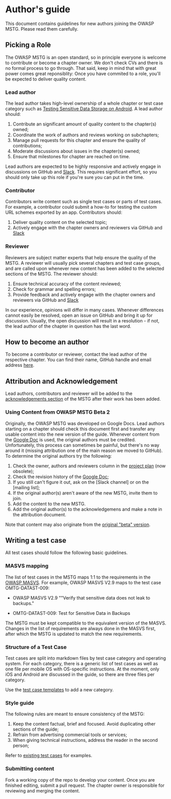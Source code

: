 # Author's guide

This document contains guidelines for new authors joining the OWASP MSTG. Please read them carefully.

## Picking a Role

The OWASP MSTG is an open standard, so in principle everyone is welcome to contribute or become a chapter owner. We don't check CVs and there is no formal process to go through. That said, keep in mind that with great power comes great reponsiblity: Once you have commited to a role, you'll be expected to deliver quality content.

### Lead author

The lead author takes high-level ownership of a whole chapter or test case category such as [Testing Sensitive Data Storage on Android](https://github.com/b-mueller/owasp-mstg/blob/master/Document/Testcases/0x00a_OMTG-DATAST_Android.md). A lead author should:

1. Contribute an significant amount of quality content to the chapter(s) owned;
2. Coordinate the work of authors and reviews working on subchapters;
3. Manage pull requests for this chapter and ensure the quality of contributions;
4. Moderate discussions about issues in the chapter(s) owned;
5. Ensure that milestones for chapter are reached on time.

Lead authors are expected to be highly responsive and actively engage in discussions on GitHub and [Slack](https://owasp.slack.com/messages/project-mobile_omtg/details/). This requires significant effort, so you should only take up this role if you're sure you can put in the time. 

### Contributor

Contributors write content such as single test cases or parts of test cases. For example, a contributor could submit a how-to for testing the custom URL schemes exported by an app. Contributors should:

1. Deliver quality content on the selected topic;
2. Actively engage with the chapter owners and reviewers via GitHub and [Slack](https://owasp.slack.com/messages/project-mobile_omtg/details/)

### Reviewer

Reviewers are subject matter experts that help ensure the quality of the MSTG. A reviewer will usually pick several chapters and test case groups, and are called upon whenever new content has been added to the selected sections of the MSTG. The reviewer should:

1. Ensure technical accuracy of the content reviewed;
2. Check for grammar and spelling errors;
3. Provide feedback and actively engage with the chapter owners and reviewers via GitHub and [Slack](https://owasp.slack.com/messages/project-mobile_omtg/details/)

In our experience, opinions will differ in many cases. Whenever differences cannot easily be resolved, open an issue on GitHub and bring it up for discussion. Usually, the open discussion will result in a resolution - if not, the lead author of the chapter in question has the last word.

## How to become an author

To become a contributor or reviewer, contact the lead author of the respective chapter. You can find their name, GitHub handle and email address [here](https://github.com/b-mueller/owasp-mstg/blob/master/attribution.md).

## Attribution and Acknowledgement

Lead authors, contributors and reviewer will be added to the [acknowledgements section](https://github.com/b-mueller/owasp-mstg/blob/master/Document/0x01-Acknowledgements.md) of the MSTG after their work has been added.

### Using Content from OWASP MSTG Beta 2

Originally, the OWASP MSTG was developed on Google Docs. Lead authors starting on a chapter should check this document first and transfer any usable content into the new version of the guide. Whenever content from the [Google Doc](https://docs.google.com/document/d/132Ose0jdQwN6Z_Fp0VOJtVdGCufIwligwmf6oT0lmK8/edit#) is used, the original authors must be credited. Unfortunately, this process can sometimes be painful, but there's no way around it (missing attribution one of the main reason we moved to GitHub). To determine the original authors try the following:

1. Check the owner, authors and reviewers column in the [project plan](http://goo.gl/SsXAvC) (now obsolete);
2. Check the revision history of the [Google Doc](https://docs.google.com/document/d/132Ose0jdQwN6Z_Fp0VOJtVdGCufIwligwmf6oT0lmK8/edit#);
3. If you still can't figure it out, ask on the [Slack channel] or on the [mailing list];
4. If the original author(s) aren't aware of the new MSTG, invite them to join.
5. Add the content to the new MSTG.
6. Add the original author(s) to the acknowledgemens and make a note in the attribution document.

Note that content may also originate from the [original "beta" version](https://docs.google.com/document/d/1Z2nCRfe84D3t3IuEm9idX51lh51uzIerFaCV0Z74tbA/edit?ts=56f10e7f).

## Writing a test case

All test cases should follow the following basic guidelines.

### MASVS mapping

The list of test cases in the MSTG maps 1:1 to the requirements in the [OWASP MASVS](https://github.com/OWASP/owasp-masvs). For example, OWASP MASVS V2.9 maps to the test case OMTG-DATAST-009:

- OWASP MASVS V2.9 ""Verify that sensitive data does not leak to backups."

-  OMTG-DATAST-009: Test for Sensitive Data in Backups

The MSTG must be kept compatible to the equivalent version of the MASVS. Changes in the list of requirements are always done in the MASVS first, after which the MSTG is updated to match the new requirements.

### Structure of a Test Case

Test cases are split into markdown files by test case category and operating system. For each category, there is a generic list of test cases as well as one file per mobile OS with OS-specific instructions. At the moment, only iOS and Android are discussed in the guide, so there are three files per category.

Use the [test case templates](https://github.com/b-mueller/owasp-mstg/tree/master/Templates) to add a new category.

### Style guide

The following rules are meant to ensure consistency of the MSTG:

1. Keep the content factual, brief and focused. Avoid duplicating other sections of the guide;
2. Refrain from advertising commercial tools or services;
3. When giving technical instructions, address the reader in the second person;

Refer to [existing test cases](https://github.com/b-mueller/owasp-mstg/blob/master/Document/Testcases/0x00a_OMTG-DATAST_Android.md#OMTG-DATAST-009) for examples.

### Submitting content

Fork a working copy of the repo to develop your content. Once you are finished editing, submit a pull request. The chapter owner is responsible for reviewing and merging the content.
